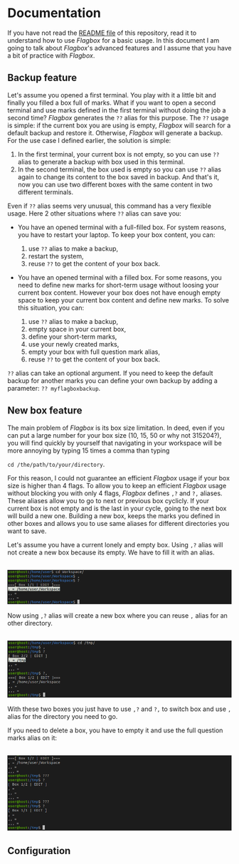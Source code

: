 # Documentation

If you have not read the
[README file](https://github.com/pabtomas/flagbox/blob/master/README.md) of
this repository, read it to understand how to use *Flagbox* for a basic usage.
In this document I am going to talk about *Flagbox*'s advanced features and
I assume that you have a bit of practice with *Flagbox*.

## Backup feature

Let's assume you opened a first terminal. You play with it a little bit and
finally you filled a box full of marks. What if you want to open a second
terminal and use marks defined in the first terminal without doing the job a
second time? *Flagbox* generates the `??` alias for this purpose. The `??`
usage is simple: if the current box you are using is empty, *Flagbox* will
search for a default backup and restore it. Otherwise, *Flagbox* will generate
a backup. For the use case I defined earlier, the solution is simple:
1) In the first terminal, your current box is not empty, so you can use `??`
alias to generate a backup with box used in this terminal.
2) In the second terminal, the box used is empty so you can use `??` alias
again to change its content to the box saved in backup. And that's it, now you
can use two different boxes with the same content in two different terminals.

Even if `??` alias seems very unusual, this command has a very flexible usage.
Here 2 other situations where `??` alias can save you:
- You have an opened terminal with a full-filled box. For system reasons, you
have to restart your laptop. To keep your box content, you can:
  1. use `??` alias to make a backup,
  2. restart the system,
  3. reuse `??` to get the content of your box back.

- You have an opened terminal with a filled box. For some reasons, you need to
define new marks for short-term usage without loosing your current box
content. However your box does not have enough empty space to keep your
current box content and define new marks. To solve this situation, you can:
  1. use `??` alias to make a backup,
  2. empty space in your current box,
  3. define your short-term marks,
  4. use your newly created marks,
  5. empty your box with full question mark alias,
  6. reuse `??` to get the content of your box back.

`??` alias can take an optional argument. If you need to keep the default
backup for another marks you can define your own backup by adding a parameter:
`?? myflagboxbackup`.

## New box feature

The main problem of *Flagbox* is its box size limitation. In deed, even if you
can put a large number for your box size (10, 15, 50 or why not 315204?), you
will find quickly by yourself that navigating in your workspace will be more
annoying by typing 15 times a comma than typing

`cd /the/path/to/your/directory`.

For this reason, I could not guarantee an efficient *Flagbox* usage if your
box size is higher than 4 flags. To allow you to keep an efficient *Flagbox*
usage without blocking you with only 4 flags, *Flagbox* defines `,?` and `?,`
aliases. These aliases allow you to go to next or previous box cyclicly. If
your current box is not empty and is the last in your cycle, going to the next
box will build a new one. Building a new box, keeps the marks you defined in
other boxes and allows you to use same aliases for different directories you
want to save.

Let's assume you have a current lonely and empty box. Using `,?` alias will
not create a new box because its empty. We have to fill it with an alias.

</br>
<img src="/media/filledbox.png">
</br>

Now using `,?` alias will create a new box where you can reuse `,` alias for
an other directory.

</br>
<img src="/media/2boxes.png">
</br>

With these two boxes you just have to use `,?` and `?,` to switch box and use
`,` alias for the directory you need to go.

If you need to delete a box, you have to empty it and use the full question
marks alias on it:

</br>
<img src="/media/deletebox.png">
</br>

## Configuration
